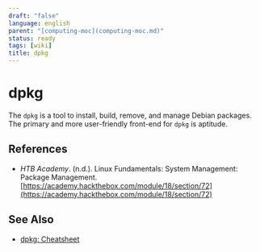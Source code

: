 ```yaml
---
draft: "false"
language: english
parent: "[computing-moc](computing-moc.md)"
status: ready
tags: [wiki]
title: dpkg
---
```


# dpkg

The `dpkg` is a tool to install, build, remove, and manage Debian packages. The primary and more user-friendly front-end for `dpkg` is aptitude.

## References

- _HTB Academy_. (n.d.). <span class="reference-title">Linux Fundamentals: System Management: Package Management</span>. [https://academy.hackthebox.com/module/18/section/72](https://academy.hackthebox.com/module/18/section/72)

## See Also

- [dpkg: Cheatsheet](dpkg-cheatsheet.md)
